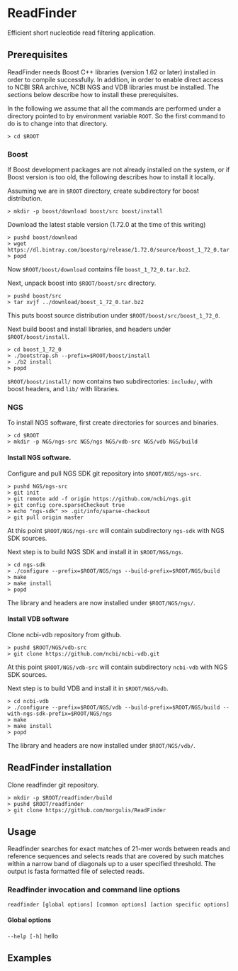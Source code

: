 # ReadFinder
Efficient short nucleotide read filtering application.

## Prerequisites

ReadFinder needs Boost C++ libraries (version 1.62 or later) installed in order 
to compile successfully. In addition, in order to enable direct access to 
NCBI SRA archive, NCBI NGS and VDB libraries must be installed. 
The sections below describe how to install these prerequisites.

In the following we assume that all the commands are performed under a
directory pointed to by environment variable `ROOT`. So the first command
to do is to change into that directory.

```
> cd $ROOT
```

### Boost

If Boost development packages are not already installed on the system, or if
Boost version is too old, the following describes how to install it locally.

Assuming we are in `$ROOT` directory, create subdirectory for boost distribution.

```
> mkdir -p boost/download boost/src boost/install
```

Download the latest stable version (1.72.0 at the time of this writing)

```
> pushd boost/download
> wget https://dl.bintray.com/boostorg/release/1.72.0/source/boost_1_72_0.tar.bz2
> popd
```

Now `$ROOT/boost/download` contains file `boost_1_72_0.tar.bz2`.

Next, unpack boost into `$ROOT/boost/src` directory.

```
> pushd boost/src
> tar xvjf ../download/boost_1_72_0.tar.bz2
```

This puts boost source distribution under `$ROOT/boost/src/boost_1_72_0`.

Next build boost and install libraries, and headers under
`$ROOT/boost/install`.

```
> cd boost_1_72_0
> ./bootstrap.sh --prefix=$ROOT/boost/install
> ./b2 install
> popd
```

`$ROOT/boost/install/` now contains two subdirectories: `include/`, with
boost headers, and `lib/` with libraries.

### NGS

To install NGS software, first create directories for sources and binaries.

```
> cd $ROOT
> mkdir -p NGS/ngs-src NGS/ngs NGS/vdb-src NGS/vdb NGS/build
```

#### Install NGS software.

Configure and pull NGS SDK git repository into `$ROOT/NGS/ngs-src`.

```
> pushd NGS/ngs-src
> git init
> git remote add -f origin https://github.com/ncbi/ngs.git
> git config core.sparseCheckout true
> echo "ngs-sdk" >> .git/info/sparse-checkout
> git pull origin master
```

At this point `$ROOT/NGS/ngs-src` will contain subdirectory `ngs-sdk` with
NGS SDK sources.

Next step is to build NGS SDK and install it in `$ROOT/NGS/ngs`.

```
> cd ngs-sdk
> ./configure --prefix=$ROOT/NGS/ngs --build-prefix=$ROOT/NGS/build
> make
> make install
> popd
```
The library and headers are now installed under `$ROOT/NGS/ngs/`.

#### Install VDB software

Clone ncbi-vdb repository from github.

```
> pushd $ROOT/NGS/vdb-src
> git clone https://github.com/ncbi/ncbi-vdb.git
```
At this point `$ROOT/NGS/vdb-src` will contain subdirectory `ncbi-vdb` with
NGS SDK sources.

Next step is to build VDB and install it in `$ROOT/NGS/vdb`.

```
> cd ncbi-vdb
> ./configure --prefix=$ROOT/NGS/vdb --build-prefix=$ROOT/NGS/build --with-ngs-sdk-prefix=$ROOT/NGS/ngs
> make
> make install
> popd
```

The library and headers are now installed under `$ROOT/NGS/vdb/`.

## ReadFinder installation

Clone readfinder git repository.

```
> mkdir -p $ROOT/readfinder/build
> pushd $ROOT/readfinder
> git clone https://github.com/morgulis/ReadFinder
```

## Usage

Readfinder searches for exact matches of 21-mer words between reads and reference
sequences and selects reads that are covered by such matches within a narrow band
of diagonals up to a user specified threshold. The output is fasta formatted file
of selected reads.

### Readfinder invocation and command line options

```
readfinder [global options] [common options] [action specific options]
```

#### Global options

```--help [-h]```
hello

## Examples
